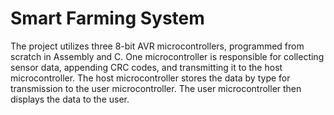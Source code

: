 # Smart Farming System
The project utilizes three 8-bit AVR microcontrollers, programmed from scratch in Assembly and C.
One microcontroller is responsible for collecting sensor data, appending CRC codes, and transmitting it to the host microcontroller.
The host microcontroller stores the data by type for transmission to the user microcontroller.
The user microcontroller then displays the data to the user.
